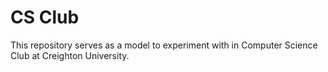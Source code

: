 # CS Club

This repository serves as a model to experiment with in Computer Science Club at Creighton University.